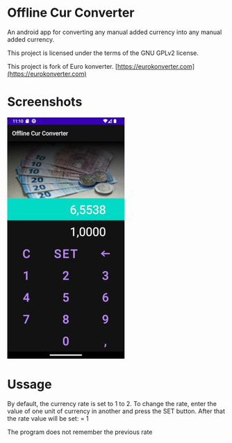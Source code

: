 # Offline Cur Converter
  
An android app for converting any manual added currency into any manual added currency. 

This project is licensed under the terms of the GNU GPLv2 license.

This project is fork of Euro konverter.
[https://eurokonverter.com](https://eurokonverter.com)  


# Screenshots

![screenshot](.github/Screenshot-270.jpg)

# Ussage

By default, the currency rate is set to 1 to 2. 
To change the rate, enter the value of one unit of currency in another and press the SET button. 
After that the rate value will be set: <your value> = 1

The program does not remember the previous rate
